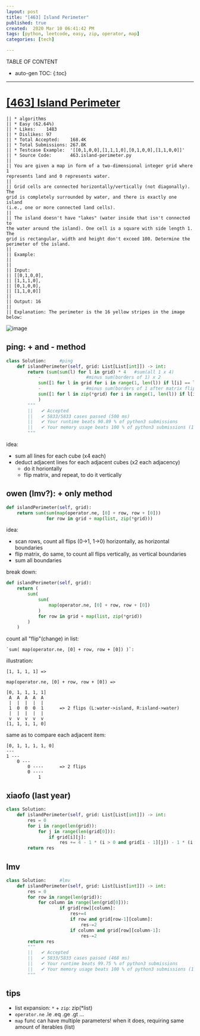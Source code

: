 ```yaml
---
layout: post
title: "[463] Island Perimeter"
published: true
created:  2020 Mar 10 06:41:42 PM
tags: [python, leetcode, easy, zip, operator, map]
categories: [tech]

---
```


TABLE OF CONTENT

* auto-gen TOC:
{:toc}

- - -


# [[463] Island Perimeter](https://leetcode.com/problems/island-perimeter/description/)

    || * algorithms
    || * Easy (62.64%)
    || * Likes:    1483
    || * Dislikes: 97
    || * Total Accepted:    168.4K
    || * Total Submissions: 267.8K
    || * Testcase Example:  '[[0,1,0,0],[1,1,1,0],[0,1,0,0],[1,1,0,0]]'
    || * Source Code:       463.island-perimeter.py
    || 
    || You are given a map in form of a two-dimensional integer grid where 1
    represents land and 0 represents water.
    || 
    || Grid cells are connected horizontally/vertically (not diagonally). The
    grid is completely surrounded by water, and there is exactly one island
    (i.e., one or more connected land cells).
    || 
    || The island doesn't have "lakes" (water inside that isn't connected to
    the water around the island). One cell is a square with side length 1. The
    grid is rectangular, width and height don't exceed 100. Determine the
    perimeter of the island.
    || 
    || Example:
    || 
    || 
    || Input:
    || [[0,1,0,0],
    || ⁠[1,1,1,0],
    || ⁠[0,1,0,0],
    || ⁠[1,1,0,0]]
    || 
    || Output: 16
    || 
    || Explanation: The perimeter is the 16 yellow stripes in the image below:

![image](https://assets.leetcode.com/uploads/2018/10/12/island.png)
<!--
![image](https://user-images.githubusercontent.com/2038044/76366270-eff1b880-62ff-11ea-960a-e81b1a2e959f.png)
-->

## ping: + and - method

```python
class Solution:     #ping
    def islandPerimeter(self, grid: List[List[int]]) -> int:
        return (sum(sum(l) for l in grid) * 4   #sum(all 1 x 4)
            -                 #minus sum(borders of 1) x 2
            sum([1 for l in grid for i in range(1, len(l)) if l[i] == l[i-1] == 1]) * 2
            -                 #minus sum(borders of 1 after matrix flip) x 2
            sum([1 for l in zip(*grid) for i in range(1, len(l)) if l[i] == l[i-1] == 1]) * 2
            )
        """
        ||   ✔ Accepted
        ||   ✔ 5833/5833 cases passed (500 ms)
        ||   ✔ Your runtime beats 90.89 % of python3 submissions
        ||   ✔ Your memory usage beats 100 % of python3 submissions (12.9 MB)
        """
```
idea:

* sum all lines for each cube (x4 each)
* deduct adjacent lines for each adjacent cubes (x2 each adjacency)
    * do it horiontally
    * flip matrix, and repeat, to do it vertically

## owen (lmv?): + only method

```python
def islandPerimeter(self, grid):
    return sum(sum(map(operator.ne, [0] + row, row + [0]))
               for row in grid + map(list, zip(*grid)))
```

idea:

* scan rows, count all flips (0->1, 1->0) horizontally, as horizontal boundaries
* flip matrix, do same, to count all flips vertically, as vertical boundaries
* sum all boundaries

break down:

```python
def islandPerimeter(self, grid):
    return (
        sum(
            sum(
                map(operator.ne, [0] + row, row + [0])
            )
            for row in grid + map(list, zip(*grid))
        )
    )
```

count all "flip"(change) in list:

    `sum( map(operator.ne, [0] + row, row + [0]) )`:

illustration:

    [1, 1, 1, 1] =>

    map(operator.ne, [0] + row, row + [0]) =>

    [0, 1, 1, 1, 1]
     A  A  A  A  A
     |  |  |  |  |
     1  0  0  0  1      => 2 flips (L:water->island, R:island->water)
     |  |  |  |  |
     v  v  v  v  v
    [1, 1, 1, 1, 0]

same as to compare each adjacent item:

    [0, 1, 1, 1, 1, 0]
    ---
    1 ---
        0 ---
            0 ----      => 2 flips
            0 ----
                1

## xiaofo (last year)

```python
class Solution:
    def islandPerimeter(self, grid: List[List[int]]) -> int:
        res = 0 
        for i in range(len(grid)):
            for j in range(len(grid[0])):
                if grid[i][j]:
                    res += 4 - 1 * (i > 0 and grid[i - 1][j]) - 1 * (i < len(grid) - 1 and grid[i + 1][j]) - 1 * (j > 0 and grid[i][j - 1]) - 1 * (j < len(grid[0]) - 1 and grid[i][j + 1])
        return res
```

## lmv

```python
class Solution:     #lmv
    def islandPerimeter(self, grid: List[List[int]]) -> int:
        res = 0
        for row in range(len(grid)):
            for column in range(len(grid[0])):
                    if grid[row][column]:
                        res+=4
                        if row and grid[row-1][column]:
                            res-=2
                        if column and grid[row][column-1]:
                            res-=2
        return res
        """
        ||   ✔ Accepted
        ||   ✔ 5833/5833 cases passed (468 ms)
        ||   ✔ Your runtime beats 99.75 % of python3 submissions
        ||   ✔ Your memory usage beats 100 % of python3 submissions (12.8 MB)
        """
```

## tips

* list expansion: `*` + `zip`: zip(*list)
* `operator.ne` .le .eq .ge .gt ...
* `map` func can have multiple parameters! when it does, requiring same amount
  of iterables (list)


